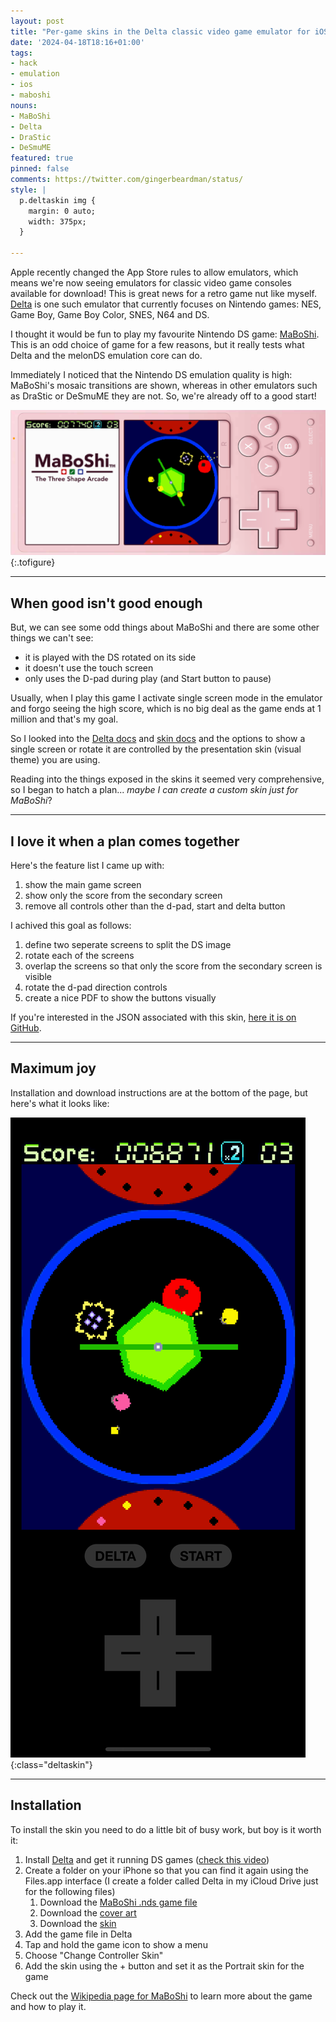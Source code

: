 ```yaml
---
layout: post
title: "Per-game skins in the Delta classic video game emulator for iOS"
date: '2024-04-18T18:16+01:00'
tags:
- hack
- emulation
- ios
- maboshi
nouns:
- MaBoShi
- Delta
- DraStic
- DeSmuME
featured: true
pinned: false
comments: https://twitter.com/gingerbeardman/status/
style: |
  p.deltaskin img {
    margin: 0 auto;
    width: 375px;
  }

---
```


Apple recently changed the App Store rules to allow emulators, which means we're now seeing emulators for classic video game consoles available for download! This is great news for a retro game nut like myself. [Delta](https://apps.apple.com/gb/app/delta-game-emulator/id1048524688) is one such emulator that currently focuses on Nintendo games: NES, Game Boy, Game Boy Color, SNES, N64 and DS.

I thought it would be fun to play my favourite Nintendo DS game: [MaBoShi](/2013/06/29/maboshi/). This is an odd choice of game for a few reasons, but it really tests what Delta and the melonDS emulation core can do.

Immediately I noticed that the Nintendo DS emulation quality is high: MaBoShi's mosaic transitions are shown, whereas in other emulators such as DraStic or DeSmuME they are not. So, we're already off to a good start!

![PNG](/images/posts/delta-maboshi-default.png "Delta's default Nintendo DS skin—pretty nice!")
{:.tofigure}

----

## When good isn't good enough

But, we can see some odd things about MaBoShi and there are some other things we can't see:
- it is played with the DS rotated on its side
- it doesn't use the touch screen
- only uses the D-pad during play (and Start button to pause)

Usually, when I play this game I activate single screen mode in the emulator and forgo seeing the high score, which is no big deal as the game ends at 1 million and that's my goal. 

So I looked into the [Delta docs](https://faq.deltaemulator.com/using-delta/controller-skins) and [skin docs](https://noah978.gitbook.io/delta-docs/skins) and the options to show a single screen or rotate it are controlled by the presentation skin (visual theme) you are using. 

Reading into the things exposed in the skins it seemed very comprehensive, so I began to hatch a plan... *maybe I can create a custom skin just for MaBoShi*? 

----

## I love it when a plan comes together

Here's the feature list I came up with:
1. show the main game screen
2. show only the score from the secondary screen
3. remove all controls other than the d-pad, start and delta button

I achived this goal as follows:
1. define two seperate screens to split the DS image
2. rotate each of the screens
3. overlap the screens so that only the score from the secondary screen is visible
4. rotate the d-pad direction controls
5. create a nice PDF to show the buttons visually

If you're interested in the JSON associated with this skin, [here it is on GitHub](https://gist.github.com/gingerbeardman/00a75a0675da8a98faa0812383eb822e).

----

## Maximum joy

Installation and download instructions are at the bottom of the page, but here's what it looks like:

![PNG](/images/posts/delta-maboshi-deltaskin.png)
{:class="deltaskin"}

----

## Installation

To install the skin you need to do a little bit of busy work, but boy is it worth it:

1. Install [Delta]() and get it running DS games ([check this video](https://www.youtube.com/watch?v=lV_QfVvXA-o))
1. Create a folder on your iPhone so that you can find it again using the Files.app interface (I create a folder called Delta in my iCloud Drive just for the following files)
    1. Download the [MaBoShi .nds game file](https://archive.org/download/maboshi-nintendo-ds/MaBoShi.nds)
    1. Download the [cover art](https://archive.org/download/maboshi-nintendo-ds/MaBoShi.jpg)
    1. Download the [skin](https://cdn.gingerbeardman.com/files/NDS_MaBoShi.deltaskin)
1. Add the game file in Delta
1. Tap and hold the game icon to show a menu
1. Choose "Change Controller Skin"
1. Add the skin using the + button and set it as the Portrait skin for the game

Check out the [Wikipedia page for MaBoShi](https://en.wikipedia.org/wiki/MaBoShi:_The_Three_Shape_Arcade) to learn more about the game and how to play it.
